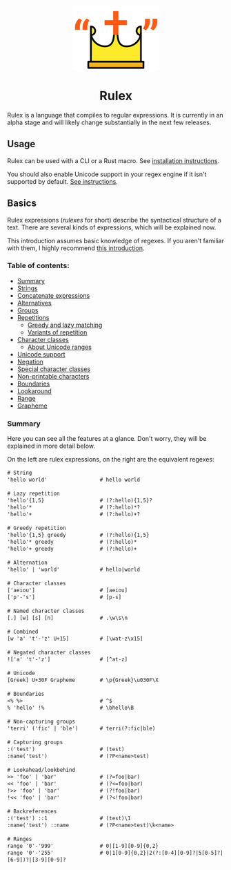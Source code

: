 <div style="text-align: center">

![Rulex Logo](./assets/logo.svg)

# Rulex

</div>

Rulex is a language that compiles to regular expressions. It is currently in an alpha stage and
will likely change substantially in the next few releases.

## Usage

Rulex can be used with a CLI or a Rust macro. See
[installation instructions](installation-instructions.md).

You should also enable Unicode support in your regex engine if it isn't supported by default.
[See instructions](./enabling-unicode-support.md).

## Basics

Rulex expressions (_rulexes_ for short) describe the syntactical structure of a text. There are
several kinds of expressions, which will be explained now.

This introduction assumes basic knowledge of regexes. If you aren't familiar with them, I highly
recommend [this introduction](https://www.regular-expressions.info/quickstart.html).

### Table of contents:

- [Summary](#summary)
- [Strings](#strings)
- [Concatenate expressions](#concatenate-expressions)
- [Alternatives](#alternatives)
- [Groups](#groups)
- [Repetitions](#repetitions)
  - [Greedy and lazy matching](#greedy-and-lazy-matching)
  - [Variants of repetition](#variants-of-repetition)
- [Character classes](#character-classes)
  - [About Unicode ranges](#about-unicode-ranges)
- [Unicode support](#unicode-support)
- [Negation](#negation)
- [Special character classes](#special-character-classes)
- [Non-printable characters](#non-printable-characters)
- [Boundaries](#boundaries)
- [Lookaround](#lookaround)
- [Range](#range)
- [Grapheme](#grapheme)

### Summary

Here you can see all the features at a glance. Don't worry, they will be explained in more detail
below.

On the left are rulex expressions, on the right are the equivalent regexes:

```rulex
# String
'hello world'                 # hello world

# Lazy repetition
'hello'{1,5}                  # (?:hello){1,5}?
'hello'*                      # (?:hello)*?
'hello'+                      # (?:hello)+?

# Greedy repetition
'hello'{1,5} greedy           # (?:hello){1,5}
'hello'* greedy               # (?:hello)*
'hello'+ greedy               # (?:hello)+

# Alternation
'hello' | 'world'             # hello|world

# Character classes
['aeiou']                     # [aeiou]
['p'-'s']                     # [p-s]

# Named character classes
[.] [w] [s] [n]               # .\w\s\n

# Combined
[w 'a' 't'-'z' U+15]          # [\wat-z\x15]

# Negated character classes
!['a' 't'-'z']                # [^at-z]

# Unicode
[Greek] U+30F Grapheme        # \p{Greek}\u030F\X

# Boundaries
<% %>                         # ^$
% 'hello' !%                  # \bhello\B

# Non-capturing groups
'terri' ('fic' | 'ble')       # terri(?:fic|ble)

# Capturing groups
:('test')                     # (test)
:name('test')                 # (?P<name>test)

# Lookahead/lookbehind
>> 'foo' | 'bar'              # (?=foo|bar)
<< 'foo' | 'bar'              # (?<=foo|bar)
!>> 'foo' | 'bar'             # (?!foo|bar)
!<< 'foo' | 'bar'             # (?<!foo|bar)

# Backreferences
:('test') ::1                 # (test)\1
:name('test') ::name          # (?P<name>test)\k<name>

# Ranges
range '0'-'999'               # 0|[1-9][0-9]{0,2}
range '0'-'255'               # 0|1[0-9]{0,2}|2(?:[0-4][0-9]?|5[0-5]?|[6-9])?|[3-9][0-9]?
```
